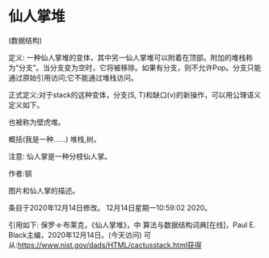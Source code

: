 # 仙人掌堆


(数据结构)



定义:
一种仙人掌堆的变体，其中另一仙人掌堆可以附着在顶部。附加的堆栈称为“分支”。当分支变为空时，它将被移除。如果有分支，则不允许Pop。分支只能通过原始引用访问;它不能通过堆栈访问。



正式定义:对于stack的这种变体，分支(S, T)和缺口(v)的新操作，可以用公理语义定义如下。




也被称为壁虎堆。



概括(我是一种……)
堆栈,树。



注意:
仙人掌是一种分枝仙人掌。


作者:钢


图片和仙人掌的描述。








条目于2020年12月14日修改。
12月14日星期一10:59:02 2020。



引用如下:
保罗·e·布莱克，《仙人掌堆》，中
算法与数据结构词典[在线]，Paul E. Black主编，2020年12月14日。(今天访问)
可从:https://www.nist.gov/dads/HTML/cactusstack.html获得